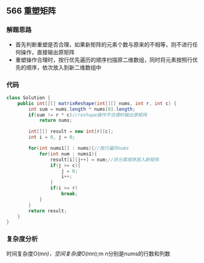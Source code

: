 ## 566 重塑矩阵
### 解题思路
* 首先判断重塑是否合理，如果新矩阵的元素个数与原来的不相等，则不进行任何操作，直接输出原矩阵
* 重塑操作合理时，按行优先遍历的顺序扫描原二维数组，同时将元素按照行优先的顺序，依次放入到新二维数组中
### 代码
```java
class Solution {
    public int[][] matrixReshape(int[][] nums, int r, int c) {
        int sum = nums.length * nums[0].length;
        if(sum != r * c)//reshape操作不合理时输出原矩阵
            return nums;

        int[][] result = new int[r][c];
        int i = 0, j = 0;

        for(int nums1[] : nums){//按行遍历nums
            for(int num : nums1){
                result[i][j++] = num;//将元素顺序放入新矩阵
                if(j >= c){
                    j = 0;
                    i++;
                }                   
                if(i >= r)
                    break;
            }           
        }
        return result;
    }
}
```
### 复杂度分析
时间复杂度O(m*n)，空间复杂度O(m*n);m n分别是nums的行数和列数